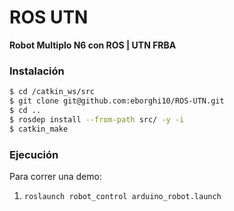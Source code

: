 # ROS UTN

**Robot Multiplo N6 con ROS | UTN FRBA**

### Instalación

```sh
$ cd /catkin_ws/src
$ git clone git@github.com:eborghi10/ROS-UTN.git
$ cd ..
$ rosdep install --from-path src/ -y -i
$ catkin_make
```

### Ejecución

Para correr una demo:

1. `roslaunch robot_control arduino_robot.launch`
